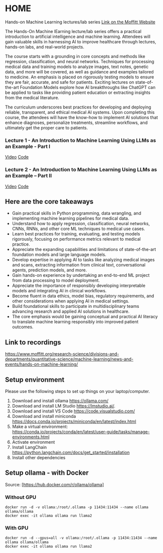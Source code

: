 # HOME
Hands-on Machine Learning lectures/lab series
[Link on the Moffitt Website](https://www.moffitt.org/research-science/divisions-and-departments/quantitative-science/machine-learning/news-and-events/hands-on-machine-learning/)

The Hands-On Machine lEarning lecture/lab series offers a practical introduction to artificial intelligence and machine learning. Attendees will gain valuable skills in harnessing AI to improve healthcare through lectures, hands-on labs, and real-world projects.

The course starts with a grounding in core concepts and methods like regression, classification, and neural networks. Techniques for processing medical data and training models to analyze images, text notes, genetic data, and more will be covered, as well as guidance and examples tailored to medicine. An emphasis is placed on rigorously testing models to ensure they are fair, accurate, and safe for patients. Exciting lectures on state-of-the-art Foundation Models explore how AI breakthroughs like ChatGPT can be applied to tasks like providing patient education or extracting insights from the medical literature.

The curriculum underscores best practices for developing and deploying reliable, transparent, and ethical medical AI systems. Upon completing this course, the attendees will have the know-how to implement AI solutions that enhance diagnoses, personalize treatments, streamline workflows, and ultimately get the proper care to patients.


### Lecture 1 - An Introduction to Machine Learning Using LLMs as an Example - Part I
[Video](https://moffitt.hosted.panopto.com/Panopto/Pages/Viewer.aspx?id=945c0f41-9c93-43f9-9c0d-b10e015f68f8)
[Code](https://github.com/grasool/HOME/tree/main/Lecture-1)

### Lecture 2 - An Introduction to Machine Learning Using LLMs as an Example – Part II
[Video](https://moffitt.hosted.panopto.com/Panopto/Pages/Viewer.aspx?id=65a27a26-520e-4fef-a6d8-b12a015a83b8)
[Code](https://github.com/grasool/HOME/tree/main/Lecture-2)

## Here are the core takeaways

* Gain practical skills in Python programming, data wrangling, and implementing machine learning pipelines for medical data.
* Understand how to apply regression, classification, neural networks, CNNs, RNNs, and other core ML techniques to medical use cases.
* Learn best practices for training, evaluating, and testing models rigorously, focusing on performance metrics relevant to medical practice.
* Appreciate the expanding capabilities and limitations of state-of-the-art foundation models and large language models.
* Develop expertise in applying AI to tasks like analyzing medical images and scans, extracting information from clinical text, conversational agents, prediction models, and more.
* Gain hands-on experience by undertaking an end-to-end ML project from data processing to model deployment.
* Appreciate the importance of responsibly developing interpretable models and integrating AI in clinical workflows.
* Become fluent in data ethics, model bias, regulatory requirements, and other considerations when applying AI in medical settings.
* Build foundational skills to participate in multidisciplinary teams advancing research and applied AI solutions in healthcare.
* The core emphasis would be gaining conceptual and practical AI literacy to translate machine learning responsibly into improved patient outcomes.

## Link to recordings
https://www.moffitt.org/research-science/divisions-and-departments/quantitative-science/machine-learning/news-and-events/hands-on-machine-learning/

## Setup environment
Please use the following steps to set up things on your laptop/computer.

1.  Download and install ollama https://ollama.com/
2.  Download and install LM Studio https://lmstudio.ai/.
3.  Download and install VS Code https://code.visualstudio.com/
4.  Download and install miniconda https://docs.conda.io/projects/miniconda/en/latest/index.html
5.  Make a virtual environment: https://conda.io/projects/conda/en/latest/user-guide/tasks/manage-environments.html
6.  Activate environment
7.  Install LangChain https://python.langchain.com/docs/get_started/installation
8.  Install other dependencies



## Setup ollama - with Docker
Source: [https://hub.docker.com/r/ollama/ollama]
### Without GPU 
```
docker run -d -v ollama:/root/.ollama -p 11434:11434 --name ollama ollama/ollama
docker exec -it ollama ollama run llama2
```

### With GPU
```
docker run -d --gpus=all -v ollama:/root/.ollama -p 11434:11434 --name ollama ollama/ollama
docker exec -it ollama ollama run llama2

```
